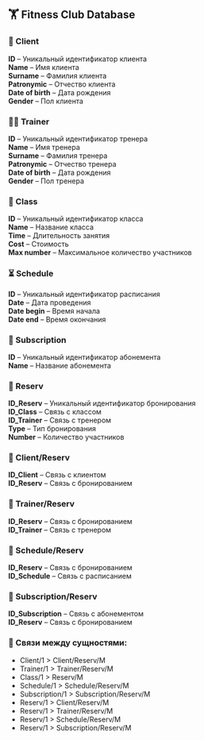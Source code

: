 ## 🏋️ Fitness Club Database

### 👥 Client

**ID** – Уникальный идентификатор клиента\
**Name** – Имя клиента\
**Surname** – Фамилия клиента\
**Patronymic** – Отчество клиента\
**Date of birth** – Дата рождения\
**Gender** – Пол клиента

### 🏋️‍♂️ Trainer

**ID** – Уникальный идентификатор тренера\
**Name** – Имя тренера\
**Surname** – Фамилия тренера\
**Patronymic** – Отчество тренера\
**Date of birth** – Дата рождения\
**Gender** – Пол тренера

### 📅 Class

**ID** – Уникальный идентификатор класса\
**Name** – Название класса\
**Time** – Длительность занятия\
**Cost** – Стоимость\
**Max number** – Максимальное количество участников

### ⏳ Schedule

**ID** – Уникальный идентификатор расписания\
**Date** – Дата проведения\
**Date begin** – Время начала\
**Date end** – Время окончания

### 🎫 Subscription

**ID** – Уникальный идентификатор абонемента\
**Name** – Название абонемента

### 📌 Reserv

**ID\_Reserv** – Уникальный идентификатор бронирования\
**ID\_Class** – Связь с классом\
**ID\_Trainer** – Связь с тренером\
**Type** – Тип бронирования\
**Number** – Количество участников

### 🔄 Client/Reserv

**ID\_Client** – Связь с клиентом\
**ID\_Reserv** – Связь с бронированием

### 🔄 Trainer/Reserv

**ID\_Reserv** – Связь с бронированием\
**ID\_Trainer** – Связь с тренером

### 🔄 Schedule/Reserv

**ID\_Reserv** – Связь с бронированием\
**ID\_Schedule** – Связь с расписанием

### 🔄 Subscription/Reserv

**ID\_Subscription** – Связь с абонементом\
**ID\_Reserv** – Связь с бронированием

### 🔗 Связи между сущностями:

- Client/1 > Client/Reserv/M
- Trainer/1 > Trainer/Reserv/M
- Class/1 > Reserv/M
- Schedule/1 > Schedule/Reserv/M
- Subscription/1 > Subscription/Reserv/M
- Reserv/1 > Client/Reserv/M
- Reserv/1 > Trainer/Reserv/M
- Reserv/1 > Schedule/Reserv/M
- Reserv/1 > Subscription/Reserv/M

